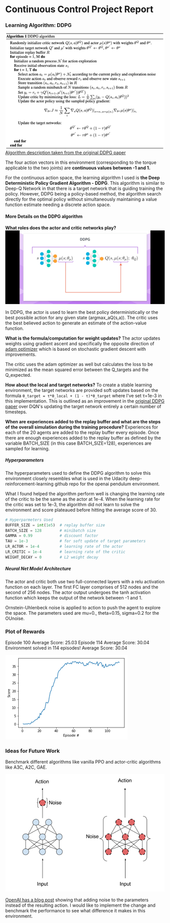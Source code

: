 # Continuous Control Project Report

### Learning Algorithm: DDPG

![ddpg algorithm](ddpg_algo.png)
[Algorithm description taken from the original DDPG paper](https://arxiv.org/pdf/1509.02971.pdf)

The four action vectors in this environment (corresponding to the torque applicable to the two joints) are **continuous values between -1 and 1.**

For the continuous action space, the learning algorithm I used is **the Deep Deterministic Policy Gradient Algorithm - DDPG**. This algorithm is similar to Deep-Q Network in that there is a target network that is guiding training the policy. However, DDPG being a policy-based method, the algorithm search directly for the optimal policy without simultaneously maintaining a value function estimate needing a discrete action space.

#### More Details on the DDPG algorithm

**What roles does the actor and critic networks play?**
![actorcritic](ddpg_actorcritic.JPG)

In DDPG, the actor is used to learn the best policy deterministically or the best possible action for any given state (argmax_aQ(s,a)). The critic uses the best believed action to generate an estimate of the action-value function.


**What is the formula/computation for weight updates?**
The actor updates weights using gradient ascent and specifically the opposite direction of [adam optimizer](https://machinelearningmastery.com/adam-optimization-algorithm-for-deep-learning/) which is based on stochastic gradient descent with improvements.  

The critic uses the adam optimizer as well but calculates the loss to be minimized as the mean squared error between the Q_targets and the Q_expected.

**How about the local and target networks?**
To create a stable learning environment, the target networks are provided soft updates based on the formula `θ_target = τ*θ_local + (1 - τ)*θ_target` where I've set τ=1e-3 in this implementation. This is outlined as an improvement in the [original DDPG paper](https://arxiv.org/pdf/1509.02971.pdf) over DQN's updating the target network entirely a certain number of timesteps.

**When are experiences added to the replay buffer and what are the steps of the overall simulation during the training procedure?**
Experiences for each of the 20 agents are added to the replay buffer every episode. Once there are enough experiences added to the replay buffer as defined by the variable BATCH_SIZE (in this case BATCH_SIZE=128), experiences are sampled for learning.


##### Hyperparameters
The hyperparameters used to define the DDPG algorithm to solve this environment closely resembles what is used in the Udacity deep-reinforcement-learning github repo for the openai pendulum environment.

What I found helped the algorithm perform well is changing the learning rate of the critic to be the same as the actor at 1e-4. When the learning rate for the critic was set to 1e-3, the algorithm did not learn to solve the environment and score plateaued before hitting the average score of 30.  

```python
# Hyperparmeters Used
BUFFER_SIZE = int(1e5)  # replay buffer size  
BATCH_SIZE = 128        # minibatch size  
GAMMA = 0.99            # discount factor  
TAU = 1e-3              # for soft update of target parameters  
LR_ACTOR = 1e-4         # learning rate of the actor  
LR_CRITIC = 1e-4        # learning rate of the critic  
WEIGHT_DECAY = 0        # L2 weight decay  
```

##### Neural Net Model Architecture
The actor and critic both use two full-connected layers with a relu activation function on each layer. The first FC layer comprises of 512 nodes and the second of 256 nodes. The actor output undergoes the tanh activation function which keeps the output of the network between -1 and 1.

Ornstein-Uhlenbeck noise is applied to action to push the agent to explore the space. The parameters used are mu=0., theta=0.15, sigma=0.2 for the OUnoise.

### Plot of Rewards
Episode 100     Average Score: 25.03
Episode 114     Average Score: 30.04
Environment solved in 114 episodes!     Average Score: 30.04

![Plot of Rewards](plot_of_rewards.png)

### Ideas for Future Work
Benchmark different algorithms like vanilla PPO and actor-critic algorithms like A3C, A2C, GAE.

![action vs parameter noise](action_vs_parameter_noise.png)

[OpenAI has a blog post](https://blog.openai.com/better-exploration-with-parameter-noise/) showing that adding noise to the parameters instead of the resulting action. I would like to implement the change and benchmark the performance to see what difference it makes in this environment.

